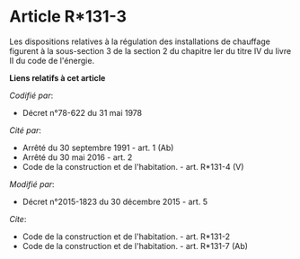 # Article R*131-3

Les dispositions relatives à la régulation des installations de chauffage figurent à la sous-section 3 de la section 2 du
chapitre Ier du titre IV du livre II du code de l'énergie.

**Liens relatifs à cet article**

_Codifié par_:

  - Décret n°78-622 du 31 mai 1978

_Cité par_:

  - Arrêté du 30 septembre 1991 - art. 1 (Ab)
  - Arrêté du 30 mai 2016 - art. 2
  - Code de la construction et de l'habitation. - art. R*131-4 (V)

_Modifié par_:

  - Décret n°2015-1823 du 30 décembre 2015 - art. 5

_Cite_:

  - Code de la construction et de l'habitation. - art. R*131-2
  - Code de la construction et de l'habitation. - art. R*131-7 (Ab)
